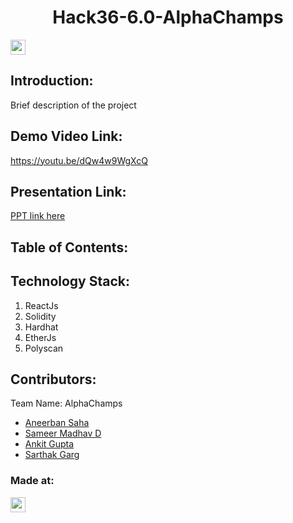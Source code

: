 <h1 align="center"> Hack36-6.0-AlphaChamps </h1>
<p align="center">
</p>

<a href="https://hack36.com"> <img src="https://i.postimg.cc/RFFWF4vg/built-at-hack.jpg" height=24px> </a>


## Introduction:
  Brief description of the project
  
## Demo Video Link:
  <a href="https://youtu.be/dQw4w9WgXcQ">https://youtu.be/dQw4w9WgXcQ</a>
  
## Presentation Link:
  <a href=" https://www.canva.com/design/DAFeO3V6Tu4/TC3o8CSwz_6thCp3k2YL-g/view?utm_content=DAFeO3V6Tu4&utm_campaign=designshare&utm_medium=link2&utm_source=sharebutton "> PPT link here </a>
  
  
## Table of Contents:

## Technology Stack:
  1) ReactJs
  2) Solidity
  3) Hardhat
  4) EtherJs
  5) Polyscan
  

## Contributors:

Team Name: AlphaChamps

* [Aneerban Saha]()
* [Sameer Madhav D]()
* [Ankit Gupta]()
* [Sarthak Garg]()


### Made at:
<a href="https://hack36.com"> <img src="https://i.postimg.cc/RFFWF4vg/built-at-hack.jpg" height=24px> </a>
